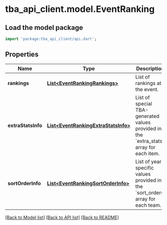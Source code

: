 # tba_api_client.model.EventRanking

## Load the model package
```dart
import 'package:tba_api_client/api.dart';
```

## Properties
Name | Type | Description | Notes
------------ | ------------- | ------------- | -------------
**rankings** | [**List&lt;EventRankingRankings&gt;**](EventRankingRankings.md) | List of rankings at the event. | [default to []]
**extraStatsInfo** | [**List&lt;EventRankingExtraStatsInfo&gt;**](EventRankingExtraStatsInfo.md) | List of special TBA-generated values provided in the &#x60;extra_stats&#x60; array for each item. | [optional] [default to []]
**sortOrderInfo** | [**List&lt;EventRankingSortOrderInfo&gt;**](EventRankingSortOrderInfo.md) | List of year-specific values provided in the &#x60;sort_orders&#x60; array for each team. | [default to []]

[[Back to Model list]](../README.md#documentation-for-models) [[Back to API list]](../README.md#documentation-for-api-endpoints) [[Back to README]](../README.md)


